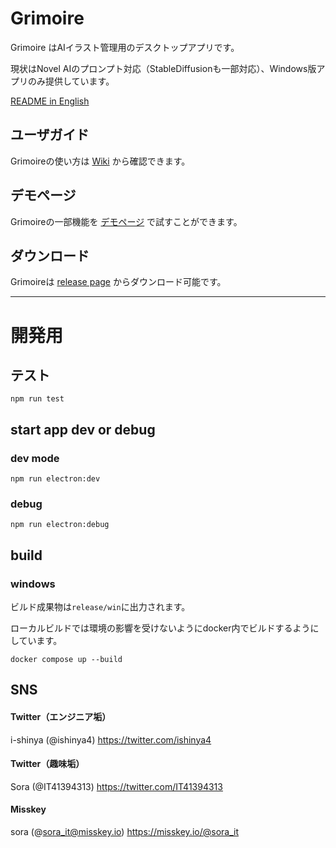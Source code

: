 # Grimoire

Grimoire はAIイラスト管理用のデスクトップアプリです。

現状はNovel AIのプロンプト対応（StableDiffusionも一部対応）、Windows版アプリのみ提供しています。

[README in English](./README_en.md)

## ユーザガイド

Grimoireの使い方は [Wiki](https://github.com/i-shinya/grimoire/wiki/Girmoire-User-Guide) から確認できます。

## デモページ

Grimoireの一部機能を [デモページ](https://i-shinya.github.io/grimoire/) で試すことができます。

## ダウンロード

Grimoireは [release page](https://github.com/i-shinya/grimoire/releases) からダウンロード可能です。

---

# 開発用

## テスト

```shell
npm run test
```

## start app dev or debug

### dev mode

```shell
npm run electron:dev
```

### debug

```shell
npm run electron:debug
```

## build

### windows

ビルド成果物は`release/win`に出力されます。

ローカルビルドでは環境の影響を受けないようにdocker内でビルドするようにしています。

```shell
docker compose up --build
```

## SNS

#### Twitter（エンジニア垢）
i-shinya (@ishinya4)
https://twitter.com/ishinya4

#### Twitter（趣味垢）
Sora (@IT41394313)
https://twitter.com/IT41394313

#### Misskey
sora (@sora_it@misskey.io)
https://misskey.io/@sora_it